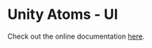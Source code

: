 # Unity Atoms - UI

Check out the online documentation [here](https://adamramberg.github.io/unity-atoms/).

